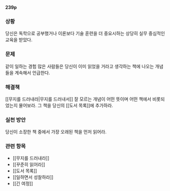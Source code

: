 **239p**

### 상황
당신은 독학으로 공부했거나 이론보다 기술 훈련을 더 중요시하는 상당히 실무 중심적인 교육을 받았다.

### 문제
같이 일하는 경험 많은 사람들은 당신이 이미 읽었을 거라고 생각하는 책에 나오는 개념들을 계속해서 언급한다.

### 해결책
[[무지를 드러내라|무지를 드러내서]] 잘 모르는 개념이 어떤 뜻이며 어떤 책에서 비롯되었는지 물어보라. 그 책을 당신의 [[도서 목록]]에 추가하라.

### 실천 방안
당신이 소장한 책 중에서 가장 오래된 책을 먼저 읽어라.

### 관련 항목
+ [[무지를 드러내라]]
+ [[꾸준히 읽어라]]
+ [[도서 목록]]
+ [[일하면서 성찰하라]]
+ [[긴 여정]]